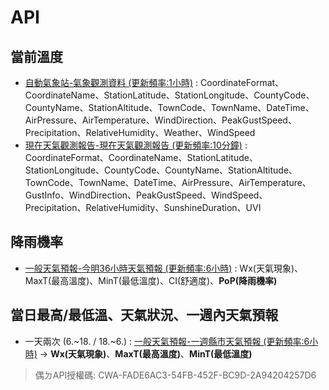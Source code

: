 # API

## 當前溫度
- [自動氣象站-氣象觀測資料 (更新頻率:1小時)](https://opendata.cwa.gov.tw/dataset/observation/O-A0001-001) : CoordinateFormat、CoordinateName、StationLatitude、StationLongitude、CountyCode、CountyName、StationAltitude、TownCode、TownName、DateTime、AirPressure、AirTemperature、WindDirection、PeakGustSpeed、Precipitation、RelativeHumidity、Weather、WindSpeed
- [現在天氣觀測報告-現在天氣觀測報告 (更新頻率:10分鐘)](https://opendata.cwa.gov.tw/dataset/observation/O-A0003-001) : CoordinateFormat、CoordinateName、StationLatitude、StationLongitude、CountyCode、CountyName、StationAltitude、TownCode、TownName、DateTime、AirPressure、AirTemperature、GustInfo、WindDirection、PeakGustSpeed、WindSpeed、Precipitation、RelativeHumidity、SunshineDuration、UVI

## 降雨機率
- [一般天氣預報-今明36小時天氣預報 (更新頻率:6小時)](https://opendata.cwa.gov.tw/dataset/forecast/F-C0032-001) : Wx(天氣現象)、MaxT(最高溫度)、MinT(最低溫度)、CI(舒適度)、**PoP(降雨機率)**

## 當日最高/最低溫、天氣狀況、一週內天氣預報
- 一天兩次 (6.~18. / 18.~6.) : [一般天氣預報-一週縣市天氣預報 (更新頻率:6小時)](https://opendata.cwa.gov.tw/dataset/forecast/F-C0032-005) -> **Wx(天氣現象)**、**MaxT(最高溫度)**、**MinT(最低溫度)**

> 偶ㄉAPI授權碼: CWA-FADE6AC3-54FB-452F-BC9D-2A94204257D6